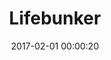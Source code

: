 ---
layout: post
title: Lifebunker
description: Lifebunker on the skeletal plain
date: 2017-02-01 00:00:20
loQualPath: /2017/02/lifebunker/lifebunker-compressed.jpg
hiQualPath: /2017/02/lifebunker/lifebunker-compressed.jpg
---